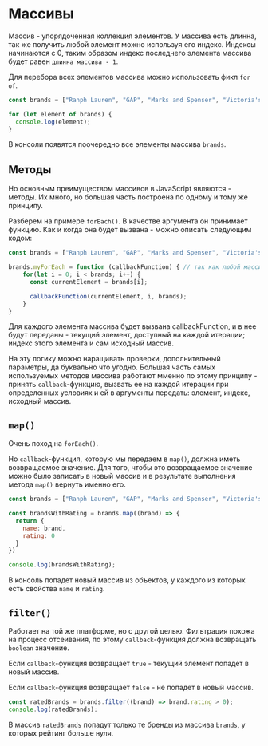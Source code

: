 # Массивы
Массив - упорядоченная коллекция элементов. У массива есть длинна, так же получить любой элемент можно используя его индекс. Индексы начинаются с 0, таким образом индекс последнего элемента массива будет равен `длинна массива - 1`.

Для перебора всех элементов массива можно использовать фикл `for of`.
```js
const brands = ["Ranph Lauren", "GAP", "Marks and Spenser", "Victoria's Secret"];

for (let element of brands) {
  console.log(element);
}
```
В консоли появятся поочередно все элементы массива `brands`. 

## Методы
Но основным преимуществом массивов в JavaScript являются - методы. Их много, но большая часть построена по одному и тому же принципу.

Разберем на примере `forEach()`. В качестве аргумента он принимает функцию. Как и когда она будет вызвана - можно описать следующим кодом:
```js
const brands = ["Ranph Lauren", "GAP", "Marks and Spenser", "Victoria's Secret"];

brands.myForEach = function (callbackFunction) { // так как любой массив - это прежде всего объект, можем добавить ему свой кастомный метод
    for(let i = 0; i < brands; i++) {
      const currentElement = brands[i];

      callbackFunction(currentElement, i, brands);
    }
}
``` 
Для каждого элемента массива будет вызвана callbackFunction, и в нее будут переданы - текущий элемент, доступный на каждой итерации; индекс этого элемента и сам исходный массив.

На эту логику можно наращивать проверки, дополнительный параметры, да буквально что угодно. Большая часть самых используемых методов массива работают мменно по этому принципу - принять `callback`-функцию, вызвать ее на каждой итерации при определенных условиях и ей в аргументы передать: элемент, индекс, исходный массив.

## `map()`
Очень поход на `forEach()`. 

Но `callback`-функция, которую мы передаем в `map()`, должна иметь возвращаемое значение. Для того, чтобы это возвращаемое значение можно было записать в новый массив и в результате выполнения метода `map()` вернуть именно его.

```js
const brands = ["Ranph Lauren", "GAP", "Marks and Spenser", "Victoria's Secret"];

const brandsWithRating = brands.map((brand) => {
  return {
    name: brand,
    rating: 0
  }
})

console.log(brandsWithRating);
```
В консоль попадет новый массив из объектов, у каждого из которых есть свойства `name` и `rating`.

## `filter()`
Работает на той же платформе, но с другой целью. Фильтрация похожа на процесс отсеивания, по этому `callback`-функция должна возвращать `boolean` значение.

Если `callback`-функция возвращает `true` - текущий элемент попадет в новый массив.

Если `callback`-функция возвращает `false` - не попадет в новый массив.

```js
const ratedBrands = brands.filter((brand) => brand.rating > 0);
console.log(ratedBrands);
```
В массив `ratedBrands` попадут только те бренды из массива `brands`, у которых рейтинг больше нуля.